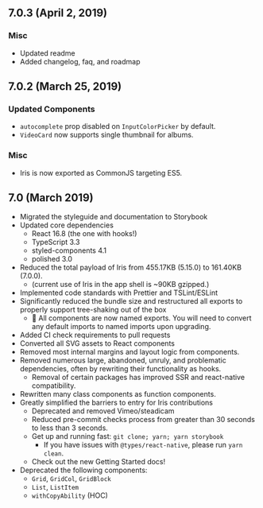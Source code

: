 ## 7.0.3 (April 2, 2019)

### Misc
*   Updated readme
*   Added changelog, faq, and roadmap

## 7.0.2 (March 25, 2019)

### Updated Components
*   `autocomplete` prop disabled on `InputColorPicker` by default.
*   `VideoCard` now supports single thumbnail for albums.

### Misc
*   Iris is now exported as CommonJS targeting ES5.


## 7.0 (March 2019)

*   Migrated the styleguide and documentation to Storybook
*   Updated core dependencies
	*   React 16.8 (the one with hooks!)
	*   TypeScript 3.3
	*   styled-components 4.1
	*   polished 3.0
*   Reduced the total payload of Iris from 455.17KB (5.15.0) to  161.40KB (7.0.0).
	*   (current use of Iris in the app shell is ~90KB gzipped.)
*   Implemented code standards with Prettier and TSLint/ESLint
*   Significantly reduced the bundle size and restructured all exports to properly support tree-shaking out of the box
	*   🚨 All components are now named exports. You will need to convert any default imports to named imports upon upgrading.
*   Added CI check requirements to pull requests
*   Converted all SVG assets to React components
*   Removed most internal margins and layout logic from components.
*   Removed numerous large, abandoned, unruly, and problematic dependencies, often by rewriting their functionality as hooks.
	*   Removal of certain packages has improved SSR and react-native compatibility.
*   Rewritten many class components as function components.
*   Greatly simplified the barriers to entry for Iris contributions
	*   Deprecated and removed Vimeo/steadicam
	*   Reduced pre-commit checks process from greater than 30 seconds to less than 3 seconds.
	*   Get up and running fast: `git clone; yarn; yarn storybook`
		*   If you have issues with `@types/react-native`, please run `yarn clean`.
	*   Check out the new Getting Started docs!
*   Deprecated the following components:
	*   `Grid`, `GridCol`, `GridBlock`
	*   `List`, `ListItem`
	*   `withCopyAbility` (HOC)
